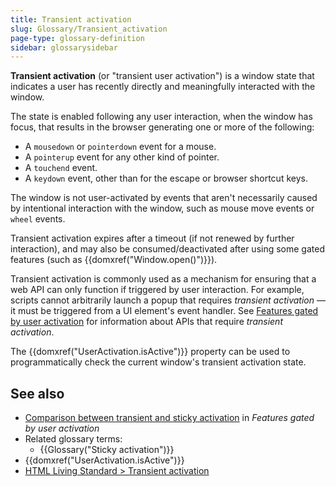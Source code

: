 ```yaml
---
title: Transient activation
slug: Glossary/Transient_activation
page-type: glossary-definition
sidebar: glossarysidebar
---
```


**Transient activation** (or "transient user activation") is a window state that indicates a user has recently directly and meaningfully interacted with the window.

The state is enabled following any user interaction, when the window has focus, that results in the browser generating one or more of the following:

- A `mousedown` or `pointerdown` event for a mouse.
- A `pointerup` event for any other kind of pointer.
- A `touchend` event.
- A `keydown` event, other than for the escape or browser shortcut keys.

The window is not user-activated by events that aren't necessarily caused by intentional interaction with the window, such as mouse move events or `wheel` events.

Transient activation expires after a timeout (if not renewed by further interaction), and may also be consumed/deactivated after using some gated features (such as {{domxref("Window.open()")}}).

Transient activation is commonly used as a mechanism for ensuring that a web API can only function if triggered by user interaction.
For example, scripts cannot arbitrarily launch a popup that requires _transient activation_ ⁠— it must be triggered from a UI element's event handler.
See [Features gated by user activation](/en-US/docs/Web/Security/User_activation) for information about APIs that require _transient activation_.

The {{domxref("UserActivation.isActive")}} property can be used to programmatically check the current window's transient activation state.

## See also

- [Comparison between transient and sticky activation](/en-US/docs/Web/Security/User_activation#comparison_between_transient_and_sticky_activation) in _Features gated by user activation_
- Related glossary terms:
  - {{Glossary("Sticky activation")}}
- {{domxref("UserActivation.isActive")}}
- [HTML Living Standard > Transient activation](https://html.spec.whatwg.org/multipage/interaction.html#transient-activation)

